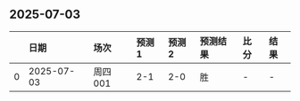 

## 2025-07-03

|    | 日期         | 场次    | 预测1   | 预测2   | 预测结果   | 比分   | 结果   |
|---:|:-----------|:------|:------|:------|:-------|:-----|:-----|
|  0 | 2025-07-03 | 周四001 | 2-1   | 2-0   | 胜      | -    | -    |

